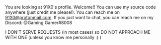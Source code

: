 You are looking at 91X0's profile. Welcome!! You can use my source code anywhere (just credit me please!). 
You can reach me on 91X0@protonmail.com. 
If you just want to chat, you can reach me on my Discord: @Gaming Gamer#8008 


I DON'T SERVE REQUESTS (in most cases) so DO NOT APPROACH ME WITH ONE (unless you know me personally :) )
